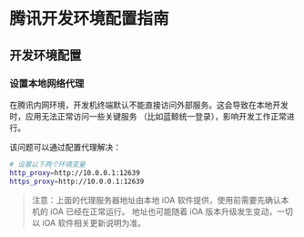 # 腾讯开发环境配置指南

## 开发环境配置

### 设置本地网络代理

在腾讯内网环境，开发机终端默认不能直接访问外部服务。这会导致在本地开发时，应用无法正常访问一些关键服务
（比如蓝鲸统一登录），影响开发工作正常进行。

该问题可以通过配置代理解决：

```bash
# 设置以下两个环境变量
http_proxy=http://10.0.0.1:12639
https_proxy=http://10.0.0.1:12639
```

> 注意：上面的代理服务器地址由本地 iOA 软件提供，使用前需要先确认本机的 iOA 已经在正常运行。
> 地址也可能随着 iOA 版本升级发生变动，一切以 iOA 软件相关更新说明为准。